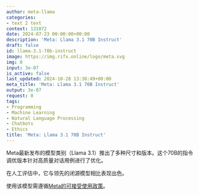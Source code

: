 ```yaml
---
author: meta-llama
categories:
- text 2 text
context: 131072
date: 2024-07-23 00:00:00+00:00
description: 'Meta: Llama 3.1 70B Instruct'
draft: false
id: llama-3.1-70b-instruct
image: https://img.rifx.online/logo/meta.svg
img: 0
input: 3e-07
is_active: false
last_updated: 2024-10-28 13:38:49+00:00
meta_title: 'Meta: Llama 3.1 70B Instruct'
output: 3e-07
request: 0
tags:
- Programming
- Machine Learning
- Natural Language Processing
- Chatbots
- Ethics
title: 'Meta: Llama 3.1 70B Instruct'
---
```




Meta最新发布的模型类别（Llama 3.1）推出了多种尺寸和版本。这个70B的指令调优版本针对高质量对话用例进行了优化。

在人工评估中，它与领先的闭源模型相比表现出色。

使用该模型需遵循[Meta的可接受使用政策](https://www.llama.com/llama3/use-policy/)。


